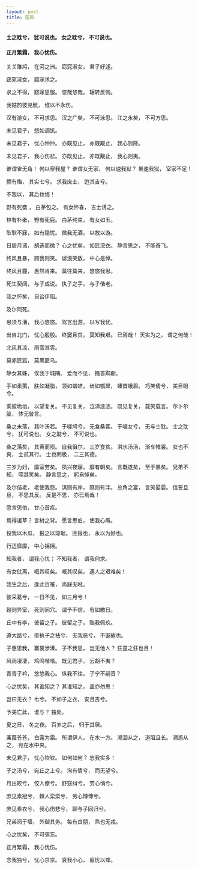 ```yaml
---
layout: post
title: 国风
---
```

#### 士之耽兮， 犹可说也。 女之耽兮， 不可说也。
#### 正月繁霜， 我心忧伤。
<!-- more -->
关关雎鸠， 在河之洲。 窈窕淑女， 君子好逑。

窈窕淑女， 寤寐求之。

求之不得， 寤寐思服。 悠哉悠哉， 辗转反侧。

我姑酌彼兕觥， 维以不永伤。

汉有游女， 不可求思。 汉之广矣， 不可泳思。 江之永矣， 不可方思。

未见君子， 惄如调饥。

未见君子， 忧心忡忡。 亦既见止， 亦既觏止， 我心则降。

未见君子， 我心伤悲。 亦既见止， 亦既觏止， 我心则夷。

谁谓雀无角！ 何以穿我屋？ 谁谓女无家， 何以速我狱？ 虽速我狱， 室家不足！

摽有梅， 其实七兮。 求我庶士， 迨其吉兮。

不我以， 其后也悔！

野有死麕 ， 白茅包之。 有女怀春， 吉士诱之。

林有朴樕， 野有死鹿。 白茅纯束， 有女如玉。

耿耿不寐， 如有隐忧。 微我无酒， 以敖以游。

日居月诸， 胡迭而微？ 心之忧矣， 如匪浣衣。 静言思之， 不能奋飞。

终风且暴， 顾我则笑。 谑浪笑敖， 中心是悼。

终风且霾， 惠然肯来。 莫往莫来， 悠悠我思。

死生契阔， 与子成说。 执子之手， 与子偕老。

我之怀矣， 自诒伊阻。

及尔同死。

思须与漕， 我心悠悠。 驾言出游， 以写我忧。

出自北门， 忧心殷殷。 终窭且贫， 莫知我艰。 已焉哉！ 天实为之， 谓之何哉！

北风其凉， 雨雪其雱。

莫赤匪狐， 莫黑匪乌。

静女其姝， 俟我于城隅。 爱而不见， 搔首踟蹰。

手如柔荑， 肤如凝脂， 领如蝤蛴， 齿如瓠犀， 螓首蛾眉。 巧笑倩兮， 美目盼兮。

乘彼垝垣， 以望复关。 不见复关， 泣涕涟涟。 既见复关， 载笑载言。 尔卜尔筮， 体无咎言。

桑之未落， 其叶沃若。 于嗟鸠兮， 无食桑葚。 于嗟女兮， 无与士耽。 士之耽兮， 犹可说也。 女之耽兮， 不可说也。

桑之落矣， 其黄而陨。 自我徂尔， 三岁食贫。 淇水汤汤， 渐车帷裳。 女也不爽， 士贰其行。 士也罔极， 二三其德。

三岁为妇， 靡室劳矣。 夙兴夜寐， 靡有朝矣。 言既遂矣， 至于暴矣。 兄弟不知， 咥其笑矣。 静言思之， 躬自悼矣。

及尔偕老， 老使我怨。 淇则有岸， 隰则有泮。 总角之宴， 言笑晏晏。 信誓旦旦， 不思其反。 反是不思， 亦已焉哉！

愿言思伯， 甘心首疾。

焉得谖草？ 言树之背。 愿言思伯， 使我心痗。

投我以木瓜， 报之以琼琚。 匪报也， 永以为好也。

行迈靡靡， 中心摇摇。

知我者， 谓我心忧； 不知我者， 谓我何求。

有女仳离， 嘅其叹矣。 嘅其叹矣， 遇人之艰难矣！

我生之后， 逢此百罹， 尚寐无吪。

彼采葛兮， 一日不见， 如三月兮！

穀则异室， 死则同穴。 谓予不信， 有如皦日。

丘中有李， 彼留之子。 彼留之子， 贻我佩玖。

遵大路兮， 掺执子之袪兮， 无我恶兮， 不寁故也。

子惠思我， 褰裳涉溱。 子不我思， 岂无他人？ 狂童之狂也且！

风雨凄凄， 鸡鸣喈喈。 既见君子， 云胡不夷？

青青子衿， 悠悠我心。 纵我不往， 子宁不嗣音？

心之忧矣， 其谁知之？ 其谁知之， 盖亦勿思！

岂曰无衣？ 七兮。 不如子之衣， 安且吉兮。

予美亡此， 谁与？ 独处。

夏之日， 冬之夜。 百岁之后， 归于其居。

蒹葭苍苍， 白露为霜。 所谓伊人， 在水一方。 溯洄从之， 道阻且长。 溯游从之， 宛在水中央。

未见君子， 忧心钦钦。 如何如何？ 忘我实多！

子之汤兮， 宛丘之上兮。 洵有情兮， 而无望兮。

月出皎兮， 佼人僚兮。 舒窈纠兮， 劳心悄兮。

庶见素冠兮， 棘人栾栾兮， 劳心慱慱兮。

庶见素衣兮， 我心伤悲兮， 聊与子同归兮。

兄弟阋于墙， 外御其务。 每有良朋， 烝也无戎。

心之忧矣， 不可弭忘。

正月繁霜， 我心忧伤。

念我独兮， 忧心京京。 哀我小心， 癙忧以痒。